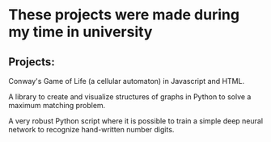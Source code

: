 # These projects were made during my time in university

## Projects:

Conway's Game of Life (a cellular automaton) in Javascript and HTML.

A library to create and visualize structures of graphs in Python to solve a maximum matching problem.

A very robust Python script where it is possible to train a simple deep neural network to recognize hand-written number digits.
